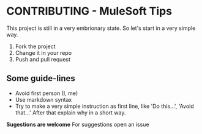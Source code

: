# CONTRIBUTING - MuleSoft Tips

This project is still in a very embrionary state.
So let's start in a very simple way.

1. Fork the project
2. Change it in your repo
3. Push and pull request

## Some guide-lines
* Avoid first person (I, me)
* Use markdown syntax
* Try to make a very simple instruction as first line, like 'Do this...', 'Avoid that...'
After that explain why in a short way.

__Sugestions are welcome__
For suggestions open an issue
